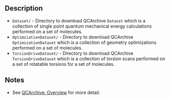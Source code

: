 ## Description

- `Dataset/` - Directory to download QCArchive `Dataset` which is a collection of single point quantum mechanical energy calculations performed on a set of molecules.
- `OptimziationDataset/` - Directory to download QCArchive `OptimizationDataset` which is a collection of geometry optimizations performed on a set of molecules.
- `TorsionDriveDataset/` - Directory to download QCArchive `TorsionDriveDataset` which is a collection of torsion scans performed on a set of rotatable torsions for a set of molecules.

## Notes
- See [QCArchive: Overview](https://docs.qcarchive.molssi.org/projects/QCPortal/en/stable/collections.html) for more detail.